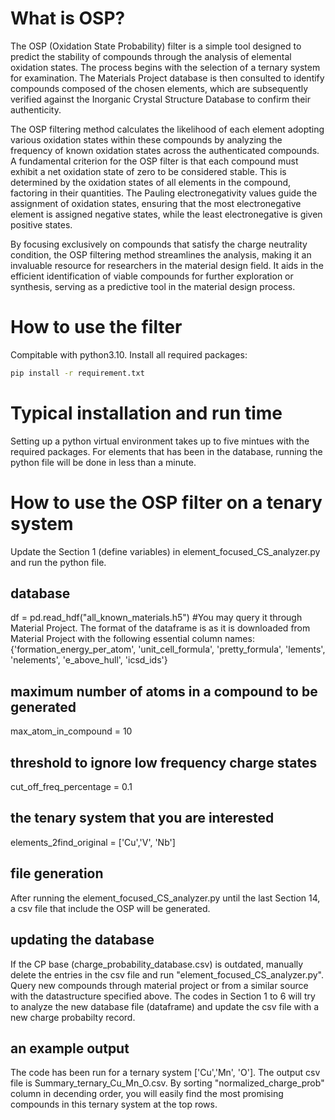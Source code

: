 # What is OSP?
The OSP (Oxidation State Probability) filter is a simple tool designed to predict the stability of compounds through the analysis of elemental oxidation states. The process begins with the selection of a ternary system for examination. The Materials Project database is then consulted to identify compounds composed of the chosen elements, which are subsequently verified against the Inorganic Crystal Structure Database to confirm their authenticity.

The OSP filtering method calculates the likelihood of each element adopting various oxidation states within these compounds by analyzing the frequency of known oxidation states across the authenticated compounds. A fundamental criterion for the OSP filter is that each compound must exhibit a net oxidation state of zero to be considered stable. This is determined by the oxidation states of all elements in the compound, factoring in their quantities. The Pauling electronegativity values guide the assignment of oxidation states, ensuring that the most electronegative element is assigned negative states, while the least electronegative is given positive states.

By focusing exclusively on compounds that satisfy the charge neutrality condition, the OSP filtering method streamlines the analysis, making it an invaluable resource for researchers in the material design field. It aids in the efficient identification of viable compounds for further exploration or synthesis, serving as a predictive tool in the material design process.

# How to use the filter
Compitable with python3.10. Install all required packages:

```bash
pip install -r requirement.txt
```
# Typical installation and run time
Setting up a python virtual environment takes up to five mintues with the required packages.
For elements that has been in the database, running the python file will be done in less than a minute. 

# How to use the OSP filter on a tenary system
Update the Section 1 (define variables) in element_focused_CS_analyzer.py and run the python file.

## database 
df = pd.read_hdf("all_known_materials.h5")
#You may query it through Material Project. The format of the dataframe is as it is downloaded from Material Project with the following essential column names: {'formation_energy_per_atom', 'unit_cell_formula', 'pretty_formula', 'lements', 'nelements', 'e_above_hull', 'icsd_ids'}
        
## maximum number of atoms in a compound to be generated
max_atom_in_compound = 10

## threshold to ignore low frequency charge states
cut_off_freq_percentage = 0.1 

## the tenary system that you are interested 
elements_2find_original = ['Cu','V', 'Nb']

## file generation 
After running the element_focused_CS_analyzer.py until the last Section 14, a csv file that include the OSP will be generated. 

## updating the database
If the CP base (charge_probability_database.csv) is outdated, manually delete the entries in the csv file and run "element_focused_CS_analyzer.py". Query new compounds through material project or from a similar source with the datastructure specified above. The codes in Section 1 to 6 will try to analyze the new database file (dataframe) and update the csv file with a new charge probabilty record. 

## an example output
The code has been run for a ternary system ['Cu','Mn', 'O']. The output csv file is Summary_ternary_Cu_Mn_O.csv. By sorting "normalized_charge_prob" column in decending order, you will easily find the most promising compounds in this ternary system at the top rows.
